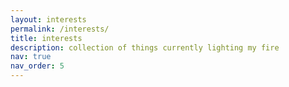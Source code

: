 ```yaml
---
layout: interests
permalink: /interests/
title: interests
description: collection of things currently lighting my fire
nav: true
nav_order: 5
---
```


